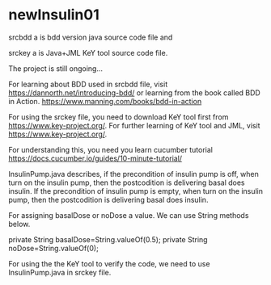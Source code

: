 # newInsulin01

srcbdd a is bdd version java source code file and 

srckey a is Java+JML KeY tool source code file.

The project is still ongoing...

For learning about BDD used in srcbdd file, visit https://dannorth.net/introducing-bdd/
or learning from the book called BDD in Action. https://www.manning.com/books/bdd-in-action

For using the srckey file, you need to download KeY tool first from https://www.key-project.org/.
For further learning of KeY tool and JML, visit https://www.key-project.org/.

For understanding this, you need you learn cucumber tutorial https://docs.cucumber.io/guides/10-minute-tutorial/

InsulinPump.java describes, 
if the precondition of insulin pump is off, when turn on the insulin pump, 
then the postcodition is delivering basal does insulin.
If the precondition of insulin pump is empty, when turn on the insulin pump, 
then the postcodition is delivering basal does insulin.

For assigning basalDose or noDose a value.
We can use String methods below. 
 
 private String basalDose=String.valueOf(0.5);
 private String noDose=String.valueOf(0);


For using the the KeY tool to verify the code, 
we need to use InsulinPump.java in srckey file.




